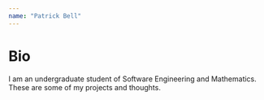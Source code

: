 ```yaml
---
name: "Patrick Bell"
---
```


# Bio
I am an undergraduate student of Software Engineering and Mathematics. These are some of my projects and thoughts.

